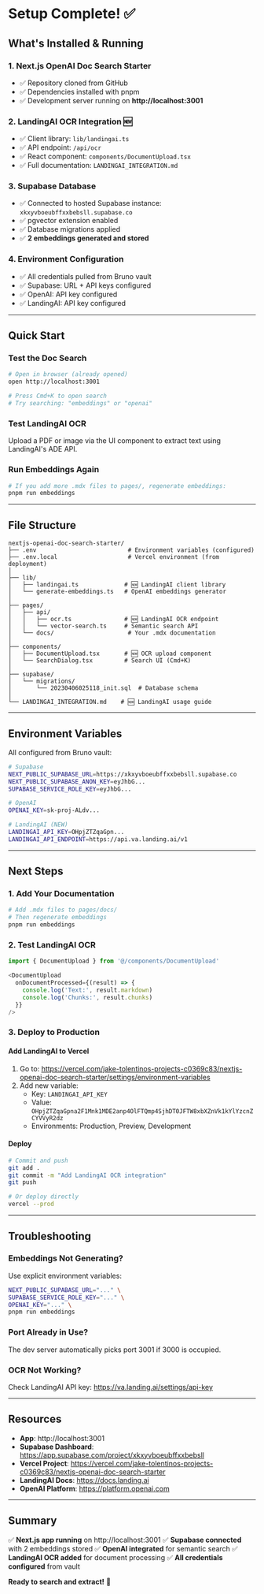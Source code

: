 # Setup Complete! ✅

## What's Installed & Running

### 1. **Next.js OpenAI Doc Search Starter**
   - ✅ Repository cloned from GitHub
   - ✅ Dependencies installed with pnpm
   - ✅ Development server running on **http://localhost:3001**

### 2. **LandingAI OCR Integration** 🆕
   - ✅ Client library: `lib/landingai.ts`
   - ✅ API endpoint: `/api/ocr`
   - ✅ React component: `components/DocumentUpload.tsx`
   - ✅ Full documentation: `LANDINGAI_INTEGRATION.md`

### 3. **Supabase Database**
   - ✅ Connected to hosted Supabase instance: `xkxyvboeubffxxbebsll.supabase.co`
   - ✅ pgvector extension enabled
   - ✅ Database migrations applied
   - ✅ **2 embeddings generated and stored**

### 4. **Environment Configuration**
   - ✅ All credentials pulled from Bruno vault
   - ✅ Supabase: URL + API keys configured
   - ✅ OpenAI: API key configured
   - ✅ LandingAI: API key configured

---

## Quick Start

### Test the Doc Search
```bash
# Open in browser (already opened)
open http://localhost:3001

# Press Cmd+K to open search
# Try searching: "embeddings" or "openai"
```

### Test LandingAI OCR
Upload a PDF or image via the UI component to extract text using LandingAI's ADE API.

### Run Embeddings Again
```bash
# If you add more .mdx files to pages/, regenerate embeddings:
pnpm run embeddings
```

---

## File Structure

```
nextjs-openai-doc-search-starter/
├── .env                          # Environment variables (configured)
├── .env.local                    # Vercel environment (from deployment)
│
├── lib/
│   ├── landingai.ts             # 🆕 LandingAI client library
│   └── generate-embeddings.ts   # OpenAI embeddings generator
│
├── pages/
│   ├── api/
│   │   ├── ocr.ts               # 🆕 LandingAI OCR endpoint
│   │   └── vector-search.ts     # Semantic search API
│   └── docs/                     # Your .mdx documentation
│
├── components/
│   ├── DocumentUpload.tsx       # 🆕 OCR upload component
│   └── SearchDialog.tsx         # Search UI (Cmd+K)
│
├── supabase/
│   └── migrations/
│       └── 20230406025118_init.sql  # Database schema
│
└── LANDINGAI_INTEGRATION.md    # 🆕 LandingAI usage guide
```

---

## Environment Variables

All configured from Bruno vault:

```bash
# Supabase
NEXT_PUBLIC_SUPABASE_URL=https://xkxyvboeubffxxbebsll.supabase.co
NEXT_PUBLIC_SUPABASE_ANON_KEY=eyJhbG...
SUPABASE_SERVICE_ROLE_KEY=eyJhbG...

# OpenAI
OPENAI_KEY=sk-proj-ALdv...

# LandingAI (NEW)
LANDINGAI_API_KEY=OHpjZTZqaGpn...
LANDINGAI_API_ENDPOINT=https://api.va.landing.ai/v1
```

---

## Next Steps

### 1. Add Your Documentation
```bash
# Add .mdx files to pages/docs/
# Then regenerate embeddings
pnpm run embeddings
```

### 2. Test LandingAI OCR
```typescript
import { DocumentUpload } from '@/components/DocumentUpload'

<DocumentUpload
  onDocumentProcessed={(result) => {
    console.log('Text:', result.markdown)
    console.log('Chunks:', result.chunks)
  }}
/>
```

### 3. Deploy to Production

#### Add LandingAI to Vercel
1. Go to: https://vercel.com/jake-tolentinos-projects-c0369c83/nextjs-openai-doc-search-starter/settings/environment-variables
2. Add new variable:
   - Key: `LANDINGAI_API_KEY`
   - Value: `OHpjZTZqaGpna2F1Mnk1MDE2anp4OlFTQmp4SjhDT0JFTW8xbXZnVk1kYlYzcnZCYVVyR2dz`
   - Environments: Production, Preview, Development

#### Deploy
```bash
# Commit and push
git add .
git commit -m "Add LandingAI OCR integration"
git push

# Or deploy directly
vercel --prod
```

---

## Troubleshooting

### Embeddings Not Generating?
Use explicit environment variables:
```bash
NEXT_PUBLIC_SUPABASE_URL="..." \
SUPABASE_SERVICE_ROLE_KEY="..." \
OPENAI_KEY="..." \
pnpm run embeddings
```

### Port Already in Use?
The dev server automatically picks port 3001 if 3000 is occupied.

### OCR Not Working?
Check LandingAI API key: https://va.landing.ai/settings/api-key

---

## Resources

- **App**: http://localhost:3001
- **Supabase Dashboard**: https://app.supabase.com/project/xkxyvboeubffxxbebsll
- **Vercel Project**: https://vercel.com/jake-tolentinos-projects-c0369c83/nextjs-openai-doc-search-starter
- **LandingAI Docs**: https://docs.landing.ai
- **OpenAI Platform**: https://platform.openai.com

---

## Summary

✅ **Next.js app running** on http://localhost:3001
✅ **Supabase connected** with 2 embeddings stored
✅ **OpenAI integrated** for semantic search
✅ **LandingAI OCR added** for document processing
✅ **All credentials configured** from vault

**Ready to search and extract!** 🚀
